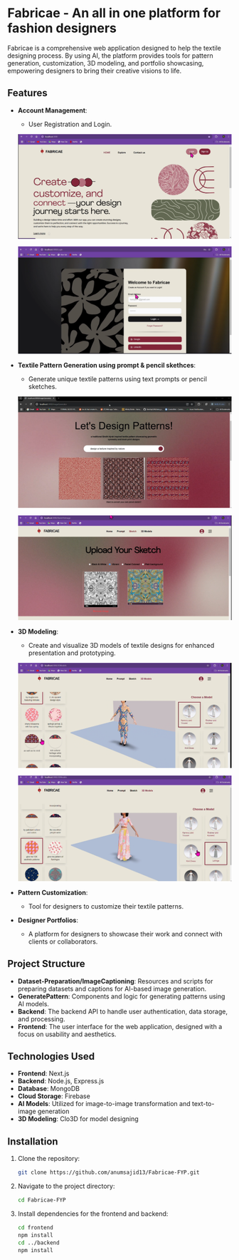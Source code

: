 # Fabricae - An all in one platform for fashion designers

Fabricae is a comprehensive web application designed to help the textile designing process. By using AI, the platform provides tools for pattern generation, customization, 3D modeling, and portfolio showcasing, empowering designers to bring their creative visions to life.

## Features

- **Account Management**: 
  - User Registration and Login.

  ![Alt text](./assests/1.png)

  ![Alt text](./assests/2.png)


- **Textile Pattern Generation using prompt & pencil skethces**: 
  - Generate unique textile patterns using text prompts or pencil sketches.

  ![Alt text](./assests/3.png)

  ![Alt text](./assests/4.png)
  
- **3D Modeling**: 
  - Create and visualize 3D models of textile designs for enhanced presentation and prototyping.

  ![Alt text](./assests/5.png)

  ![Alt text](./assests/6.png)

- **Pattern Customization**: 
  - Tool for designers to customize their textile patterns.

- **Designer Portfolios**: 
  - A platform for designers to showcase their work and connect with clients or collaborators.

## Project Structure

- **Dataset-Preparation/ImageCaptioning**: Resources and scripts for preparing datasets and captions for AI-based image generation.
- **GeneratePattern**: Components and logic for generating patterns using AI models.
- **Backend**: The backend API to handle user authentication, data storage, and processing.
- **Frontend**: The user interface for the web application, designed with a focus on usability and aesthetics.

## Technologies Used

- **Frontend**: Next.js 
- **Backend**: Node.js, Express.js
- **Database**: MongoDB
- **Cloud Storage**: Firebase
- **AI Models**: Utilized for image-to-image transformation and text-to-image generation
- **3D Modeling**: Clo3D for model designing 

## Installation

1. Clone the repository:
   ```bash
   git clone https://github.com/anumsajid13/Fabricae-FYP.git

2. Navigate to the project directory:
   ```bash
   cd Fabricae-FYP

3. Install dependencies for the frontend and backend:
    ```bash
    cd frontend
    npm install
    cd ../backend
    npm install


